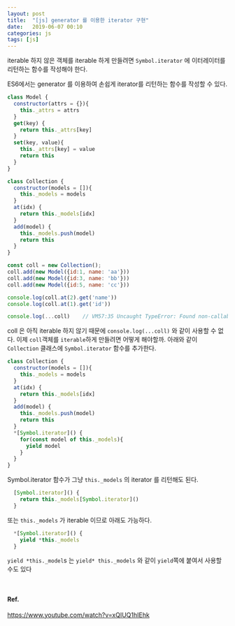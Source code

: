 ```yaml
---
layout: post
title:  "[js] generator 를 이용한 iterator 구현"
date:   2019-06-07 00:10
categories: js
tags: [js]
---
```

iterable 하지 않은 객체를 iterable 하게 만들려면  `Symbol.iterator` 에 이터레이터를 리턴하는 함수를 작성해야 한다.

ES6에서는 generator 를 이용하여 손쉽게 iterator를 리턴하는 함수를 작성할 수 있다.

```javascript
class Model {
  constructor(attrs = {}){
    this._attrs = attrs
  }
  get(key) {
    return this._attrs[key]
  }
  set(key, value){
    this._attrs[key] = value
    return this
  }
}

class Collection {
  constructor(models = []){
    this._models = models
  }
  at(idx) {
    return this._models[idx]
  }
  add(model) {
    this._models.push(model)
    return this
  }
}

const coll = new Collection();
coll.add(new Model({id:1, name: 'aa'}))
coll.add(new Model({id:3, name: 'bb'}))
coll.add(new Model({id:5, name: 'cc'}))

console.log(coll.at(2).get('name'))
console.log(coll.at(1).get('id'))

console.log(...coll)    // VM57:35 Uncaught TypeError: Found non-callable @@iterator
```

coll 은 아직 iterable 하지 않기 때문에 `console.log(...coll)` 와 같이 사용할 수 없다. 이제 `coll`객체를 `iterable`하게 만들려면 어떻게 해야할까. 아래와 같이 `Collection` 클래스에 `Symbol.iterator` 함수를 추가한다.

```javascript
class Collection {
  constructor(models = []){
    this._models = models
  }
  at(idx) {
    return this._models[idx]
  }
  add(model) {
    this._models.push(model)
    return this
  }
  *[Symbol.iterator]() {
    for(const model of this._models){
      yield model
    }
  }
}
```

Symbol.iterator 함수가 그냥 `this._models` 의 iterator 를 리턴해도 된다.
```javascript
  [Symbol.iterator]() {
    return this._models[Symbol.iterator]()
  }
```

또는 `this._models` 가 iterable 이므로 아래도 가능하다.
```javascript
  *[Symbol.iterator]() {
    yield *this._models
  }
```
`yield *this._model`s 는 `yield* this._models` 와 같이 `yield`쪽에 붙여서 사용할 수도 있다

<br>

#### Ref.
https://www.youtube.com/watch?v=xQIUQ1hIEhk